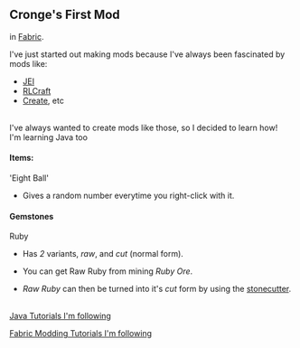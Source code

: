 ## Cronge's First Mod

in [Fabric](https://fabricmc.net).

I've just started out making mods because I've always been fascinated by mods like:
- [JEI](https://www.curseforge.com/minecraft/mc-mods/jei) 
- [RLCraft](https://www.curseforge.com/minecraft/modpacks/rlcraft)
- [Create](https://www.curseforge.com/minecraft/mc-mods/create), etc
<br>
I've always wanted to create mods like those, so I decided to learn how!
<br> I'm learning Java too

#### Items:

'Eight Ball'
- Gives a random number everytime you right-click with it.

#### Gemstones

Ruby
- Has *2* variants, *raw*, and *cut* (normal form).

- You can get Raw Ruby from mining *Ruby Ore*.
- *Raw Ruby*  can then be turned into it's  *cut*  form by using the [stonecutter](https://minecraft.fandom.com/wiki/Stonecutter?so=search).


<br> [Java Tutorials I'm following](https://www.youtube.com/watch?v=oBwPZRk6-SE&list=PLKGarocXCE1FeXvEogpjz4SvHxF_FJRO6)

[Fabric Modding Tutorials I'm following](https://www.youtube.com/watch?v=RSqSZoJQXvg&list=PLKGarocXCE1EeLZggaXPJaARxnAbUD8Y_)


